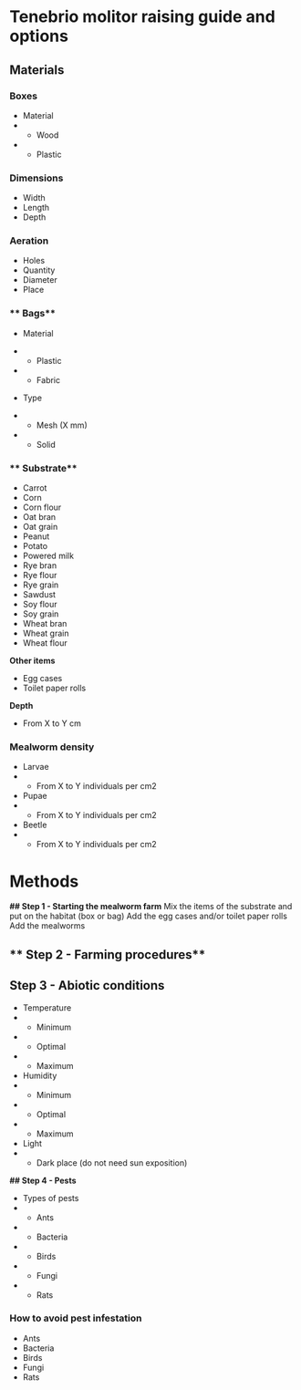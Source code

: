 # Tenebrio molitor raising guide and options


## **Materials**

### **Boxes**
* Material			
* * Wood	
* * Plastic

### **Dimensions**
* Width		
* Length		
* Depth	

### **Aeration**
* Holes					
* Quantity				
* Diameter
* Place

### ** Bags**
* Material
* * Plastic
* * Fabric	

* Type
* * Mesh (X mm)		
* * Solid

### ** Substrate**

* Carrot
* Corn
* Corn flour
* Oat bran
* Oat grain
* Peanut
* Potato
* Powered milk
* Rye bran
* Rye flour
* Rye grain
* Sawdust
* Soy flour
* Soy grain
* Wheat bran
* Wheat grain
* Wheat flour

**Other items**
* Egg cases	
* Toilet paper rolls

**Depth**
* From X to Y cm	

### **Mealworm density**

* Larvae
* * From X to Y individuals per cm2
* Pupae
* * From X to Y individuals per cm2
* Beetle
* * From X to Y individuals per cm2


# **Methods**

**## Step 1 - Starting the mealworm farm**
Mix the items of the substrate and put on the habitat (box or bag)
Add the egg cases and/or toilet paper rolls
Add the mealworms

## ** Step 2 - Farming procedures**
 

## **Step 3 - Abiotic conditions**
* Temperature
* * Minimum
* * Optimal
* * Maximum
* Humidity
* * Minimum
* * Optimal
* * Maximum
* Light
* * Dark place (do not need sun exposition)

**## Step 4 - Pests**
* Types of pests
* * Ants
* * Bacteria
* * Birds
* * Fungi
* * Rats

### **How to avoid pest infestation**
*  Ants
*  Bacteria
*  Birds
*  Fungi
*  Rats